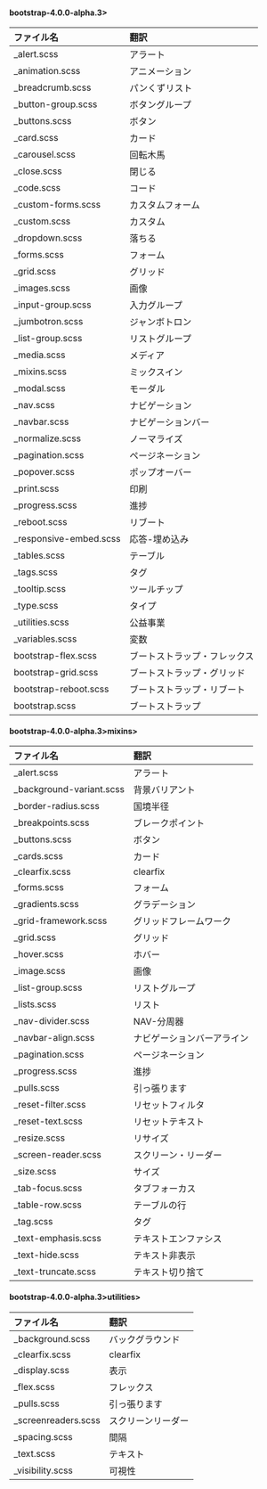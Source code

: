 #### bootstrap-4.0.0-alpha.3>

|	ファイル名	|	翻訳	|
|	:--	|	:--	|
|	_alert.scss	|	アラート	|
|	_animation.scss	|	アニメーション	|
|	_breadcrumb.scss	|	パンくずリスト	|
|	_button-group.scss	|	ボタングループ	|
|	_buttons.scss	|	ボタン	|
|	_card.scss	|	カード	|
|	_carousel.scss	|	回転木馬	|
|	_close.scss	|	閉じる	|
|	_code.scss	|	コード	|
|	_custom-forms.scss	|	カスタムフォーム	|
|	_custom.scss	|	カスタム	|
|	_dropdown.scss	|	落ちる	|
|	_forms.scss	|	フォーム	|
|	_grid.scss	|	グリッド	|
|	_images.scss	|	画像	|
|	_input-group.scss	|	入力グループ	|
|	_jumbotron.scss	|	ジャンボトロン	|
|	_list-group.scss	|	リストグループ	|
|	_media.scss	|	メディア	|
|	_mixins.scss	|	ミックスイン	|
|	_modal.scss	|	モーダル	|
|	_nav.scss	|	ナビゲーション	|
|	_navbar.scss	|	ナビゲーションバー	|
|	_normalize.scss	|	ノーマライズ	|
|	_pagination.scss	|	ページネーション	|
|	_popover.scss	|	ポップオーバー	|
|	_print.scss	|	印刷	|
|	_progress.scss	|	進捗	|
|	_reboot.scss	|	リブート	|
|	_responsive-embed.scss	|	応答-埋め込み	|
|	_tables.scss	|	テーブル	|
|	_tags.scss	|	タグ	|
|	_tooltip.scss	|	ツールチップ	|
|	_type.scss	|	タイプ	|
|	_utilities.scss	|	公益事業	|
|	_variables.scss	|	変数	|
|	bootstrap-flex.scss	|	ブートストラップ・フレックス	|
|	bootstrap-grid.scss	|	ブートストラップ・グリッド	|
|	bootstrap-reboot.scss	|	ブートストラップ・リブート	|
|	bootstrap.scss	|	ブートストラップ	|

#### bootstrap-4.0.0-alpha.3>mixins>

|	ファイル名	|	翻訳	|
|	:--	|	:--	|
|	_alert.scss	|	アラート	|
|	_background-variant.scss	|	背景バリアント	|
|	_border-radius.scss	|	国境半径	|
|	_breakpoints.scss	|	ブレークポイント	|
|	_buttons.scss	|	ボタン	|
|	_cards.scss	|	カード	|
|	_clearfix.scss	|	clearfix	|
|	_forms.scss	|	フォーム	|
|	_gradients.scss	|	グラデーション	|
|	_grid-framework.scss	|	グリッドフレームワーク	|
|	_grid.scss	|	グリッド	|
|	_hover.scss	|	ホバー	|
|	_image.scss	|	画像	|
|	_list-group.scss	|	リストグループ	|
|	_lists.scss	|	リスト	|
|	_nav-divider.scss	|	NAV-分周器	|
|	_navbar-align.scss	|	ナビゲーションバーアライン	|
|	_pagination.scss	|	ページネーション	|
|	_progress.scss	|	進捗	|
|	_pulls.scss	|	引っ張ります	|
|	_reset-filter.scss	|	リセットフィルタ	|
|	_reset-text.scss	|	リセットテキスト	|
|	_resize.scss	|	リサイズ	|
|	_screen-reader.scss	|	スクリーン・リーダー	|
|	_size.scss	|	サイズ	|
|	_tab-focus.scss	|	タブフォーカス	|
|	_table-row.scss	|	テーブルの行	|
|	_tag.scss	|	タグ	|
|	_text-emphasis.scss	|	テキストエンファシス	|
|	_text-hide.scss	|	テキスト非表示	|
|	_text-truncate.scss	|	テキスト切り捨て	|

#### bootstrap-4.0.0-alpha.3>utilities>
|	ファイル名	|	翻訳	|
|	:--	|	:--	|
|	_background.scss	|	バックグラウンド	|
|	_clearfix.scss	|	clearfix	|
|	_display.scss	|	表示	|
|	_flex.scss	|	フレックス	|
|	_pulls.scss	|	引っ張ります	|
|	_screenreaders.scss	|	スクリーンリーダー	|
|	_spacing.scss	|	間隔	|
|	_text.scss	|	テキスト	|
|	_visibility.scss	|	可視性	|
